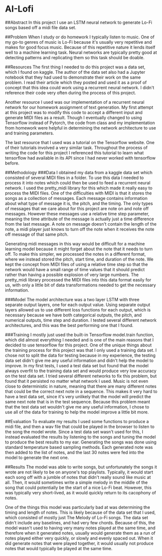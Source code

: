 # AI-Lofi
##Abstract
In this project I use an LSTM neural network to generate Lo-Fi songs based off a midi file data set.

##Problem
When I study or do homework I typically listen to music. One of my go-to genres of music is Lo-Fi because it's usually very repetitive and makes for good focus music. Because of this repetitive nature it lends itself well to a machine learning task. Neural networks are typically pretty good at detecting patterns and replicating them so this task should be doable.

##Resources
The first thing I needed to do this project was a data set, which I found on kaggle. The author of the data set also had a Jupyter notebook that they had used to demonstrate their work on the same problem. I read their article which they posted and used it as a proof of concept that this idea could work using a recurrent neural network. I didn't reference their code very often during the process of this project.

Another resource I used was our implementation of a recurrent neural network for our homework assignment of text generation. My first attempt at this project was to modify this code to accept a different input and generate MIDI files as a result. Though I eventually changed to using Tensorflow instead of Pytorch, the code from class and my implementation from homework were helpful in determining the network architecture to use and training parameters.

The last resource that I used was a tutorial on the Tensorflow website. One of their tutorials involved a very similar task. Throughout the process of writing the code for this project I referenced this tutorial to learn what tensorflow had available in its API since I had never worked with tensorflow before.

##Methodology
###Data
I obtained my data from a kaggle data set which consisted of several MIDI files in a folder. To use this data I needed to process it into notes which could then be used to feed a recurrent neural network. I used the pretty_midi library for this which made it really easy to process the MIDI files. One of the difficulties with MIDI is that it stores the songs as a collection of messages. Each message contains information about what type of message it is, the pitch, and the timing. The only types of messages that we care about for this project are note on and note off messages. However these messages use a relative time step parameter, meaning the time attribute of the message is actually just a time difference from the last message. A note on message doesn't contain the length of the note, a midi player just knows to turn off the note when it receives the note off message of that same pitch.

Generating midi messages in this way would be difficult for a machine learning model because it might forget about the note that it needs to turn off. To make this simpler, we processed the notes in a different format, where we instead stored the pitch, start time, and duration of the note. We kept the concept from MIDI files of using a relative time step so that the network would have a small range of time values that it should predict rather than having a possible explosion of very large numbers. The pretty_midi library processed the MIDI files into this data format easily for us, with only a little bit of data transformations needed to get the necessary information.

###Model
The model architecture was a two layer LSTM with three separate output layers, one for each output value. Using separate output layers allowed us to use different loss functions for each output, which is necessary because we have both categorical outputs, the pitch, and numerical outputs, time step and duration. I tested several different network architectures, and this was the best performing one that I found.

###Training
I mostly just used the built-in Tensorflow model.train function, which did almost everything I needed and is one of the main reasons that I decided to use tensorflow for this project. One of the unique things about the training process for this project was that I only used a training data set. I chose not to split the data for testing because in my experience, the testing data set didn't give me any useful information and didn't help the model to improve. In my first tests, I used a test data set but found that the model always overfit to the training data set and would produce very low accuracy on the test data set. I tried several different networks to fix this problem, but found that it persisted no matter what network I used. Music is not even close to deterministic in nature, meaning that there are many different notes that could be the correct next note in a sequence. This makes it very hard to have a test data set, since it's very unlikely that the model will predict the same next note that is in the test sequence. Because this problem meant that the test data set wouldn't give me any useful information, I chose to use all of the data for training to help the model improve a little bit more.

##Evaluation
To evaluate my results I used some functions to produce a midi file, and then a wav file that could be played in the browser to listen to the song the model wrote. Since a test data set wasn't used for this, I instead evaluated the results by listening to the songs and tuning the model to produce the best results to my ear. Generating the songs was done using standard temperature based sampling methods. Each generated note was then added to the list of notes, and the last 30 notes were fed into the model to generate the next one.

##Results
The model was able to write songs, but unfortunately the songs it wrote are not likely to be on anyone's top playlists. Typically, it would start each song off with a jumble of notes that didn't really sound like music at all. Then, it would sometimes write a simple melody in the middle of the song that could potentially be the start of a nice Lo-Fi beat. However, this was typically very short-lived, as it would quickly return to its cacophony of notes.

One of the things this model was particularly bad at was determining the timing and length of notes. This is likely because of the data set that I used, which consisted of mostly just The Melody of Lo-Fi songs. The data set didn't include any baselines, and had very few chords. Because of this, the model wasn't used to having very many notes played at the same time, and therefore when it generated notes, usually would generate them as a run of notes played either very quickly, or slowly and evenly spaced out. When it did generate notes that were played together, it would usually not produce notes that would typically be played at the same time.

